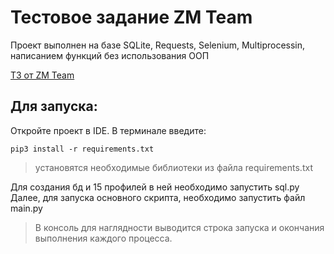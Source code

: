 # Тестовое задание ZM Team
<p>
  Проект выполнен на базе SQLite, Requests, Selenium, Multiprocessin, написанием функций без использования ООП
</p>
<a href="https://docs.google.com/document/d/1n11Jvf4RJCwbA5eJkoOnFgZfeN3TwUSRG2suuDU1rn0/">
  ТЗ от ZM Team
</a>
<h2>
  Для запуска:
</h2>
<p>
  Откройте проект в IDE.
  В терминале введите:
</p>

```
pip3 install -r requirements.txt
```
> установятся необходимые библиотеки из файла requirements.txt

<p>
  Для создания бд и 15 профилей в ней необходимо запустить sql.py
  Далее, для запуска основного скрипта, необходимо запустить файл main.py
</p>

>В консоль для наглядности выводится строка запуска и окончания выполнения каждого процесса.

